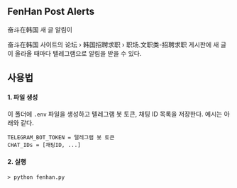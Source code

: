 ## FenHan Post Alerts

奋斗在韩国 새 글 알림이

奋斗在韩国 사이트의 论坛 › 韩国招聘求职 › 职场.文职类-招聘求职 게시판에 새 글이 올라올 때마다 텔레그램으로 알림을 받을 수 있다.

## 사용법

#### 1. 파일 생성

이 폴더에 `.env` 파일을 생성하고 텔레그램 봇 토큰, 채팅 ID 목록을 저장한다. 예시는 아래와 같다.

```
TELEGRAM_BOT_TOKEN = 텔레그램 봇 토큰
CHAT_IDs = [채팅ID, ...]
```

#### 2. 실행
```shell
> python fenhan.py
```